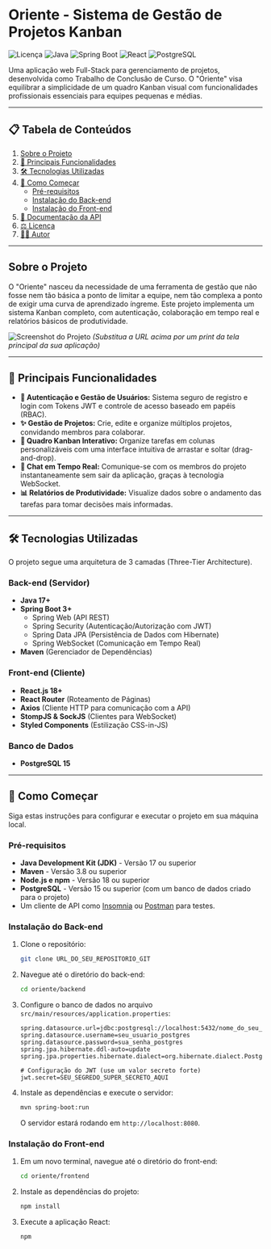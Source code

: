 # Oriente - Sistema de Gestão de Projetos Kanban

![Licença](https://img.shields.io/badge/license-MIT-blue.svg)
![Java](https://img.shields.io/badge/Java-17%2B-orange.svg)
![Spring Boot](https://img.shields.io/badge/Spring%20Boot-3.x-green.svg)
![React](https://img.shields.io/badge/React-18%2B-blue.svg)
![PostgreSQL](https://img.shields.io/badge/PostgreSQL-15-lightgrey.svg)

Uma aplicação web Full-Stack para gerenciamento de projetos, desenvolvida como Trabalho de Conclusão de Curso. O "Oriente" visa equilibrar a simplicidade de um quadro Kanban visual com funcionalidades profissionais essenciais para equipes pequenas e médias.

---

## 📋 Tabela de Conteúdos

1.  [Sobre o Projeto](#sobre-o-projeto)
2.  [🚀 Principais Funcionalidades](#-principais-funcionalidades)
3.  [🛠️ Tecnologias Utilizadas](#️-tecnologias-utilizadas)
4.  [🏁 Como Começar](#-como-começar)
    * [Pré-requisitos](#pré-requisitos)
    * [Instalação do Back-end](#instalação-do-back-end)
    * [Instalação do Front-end](#instalação-do-front-end)
5.  [📄 Documentação da API](#-documentação-da-api)
6.  [⚖️ Licença](#️-licença)
7.  [👨‍💻 Autor](#-autor)

---

## <a name="sobre-o-projeto"></a> Sobre o Projeto

O "Oriente" nasceu da necessidade de uma ferramenta de gestão que não fosse nem tão básica a ponto de limitar a equipe, nem tão complexa a ponto de exigir uma curva de aprendizado íngreme. Este projeto implementa um sistema Kanban completo, com autenticação, colaboração em tempo real e relatórios básicos de produtividade.

![Screenshot do Projeto](URL_DA_SUA_IMAGEM_AQUI)
*(Substitua a URL acima por um print da tela principal da sua aplicação)*

---

## <a name="-principais-funcionalidades"></a> 🚀 Principais Funcionalidades

* **🔐 Autenticação e Gestão de Usuários:** Sistema seguro de registro e login com Tokens JWT e controle de acesso baseado em papéis (RBAC).
* **✨ Gestão de Projetos:** Crie, edite e organize múltiplos projetos, convidando membros para colaborar.
* **🎯 Quadro Kanban Interativo:** Organize tarefas em colunas personalizáveis com uma interface intuitiva de arrastar e soltar (drag-and-drop).
* **💬 Chat em Tempo Real:** Comunique-se com os membros do projeto instantaneamente sem sair da aplicação, graças à tecnologia WebSocket.
* **📊 Relatórios de Produtividade:** Visualize dados sobre o andamento das tarefas para tomar decisões mais informadas.

---

## <a name="️-tecnologias-utilizadas"></a> 🛠️ Tecnologias Utilizadas

O projeto segue uma arquitetura de 3 camadas (Three-Tier Architecture).

### **Back-end (Servidor)**
* **Java 17+**
* **Spring Boot 3+**
    * Spring Web (API REST)
    * Spring Security (Autenticação/Autorização com JWT)
    * Spring Data JPA (Persistência de Dados com Hibernate)
    * Spring WebSocket (Comunicação em Tempo Real)
* **Maven** (Gerenciador de Dependências)

### **Front-end (Cliente)**
* **React.js 18+**
* **React Router** (Roteamento de Páginas)
* **Axios** (Cliente HTTP para comunicação com a API)
* **StompJS & SockJS** (Clientes para WebSocket)
* **Styled Components** (Estilização CSS-in-JS)

### **Banco de Dados**
* **PostgreSQL 15**

---

## <a name="-como-começar"></a> 🏁 Como Começar

Siga estas instruções para configurar e executar o projeto em sua máquina local.

### Pré-requisitos

* **Java Development Kit (JDK)** - Versão 17 ou superior
* **Maven** - Versão 3.8 ou superior
* **Node.js e npm** - Versão 18 ou superior
* **PostgreSQL** - Versão 15 ou superior (com um banco de dados criado para o projeto)
* Um cliente de API como [Insomnia](https://insomnia.rest/) ou [Postman](https://www.postman.com/) para testes.

### Instalação do Back-end

1.  Clone o repositório:
    ```bash
    git clone URL_DO_SEU_REPOSITORIO_GIT
    ```

2.  Navegue até o diretório do back-end:
    ```bash
    cd oriente/backend
    ```

3.  Configure o banco de dados no arquivo `src/main/resources/application.properties`:
    ```properties
    spring.datasource.url=jdbc:postgresql://localhost:5432/nome_do_seu_banco
    spring.datasource.username=seu_usuario_postgres
    spring.datasource.password=sua_senha_postgres
    spring.jpa.hibernate.ddl-auto=update
    spring.jpa.properties.hibernate.dialect=org.hibernate.dialect.PostgreSQLDialect

    # Configuração do JWT (use um valor secreto forte)
    jwt.secret=SEU_SEGREDO_SUPER_SECRETO_AQUI
    ```

4.  Instale as dependências e execute o servidor:
    ```bash
    mvn spring-boot:run
    ```
    O servidor estará rodando em `http://localhost:8080`.

### Instalação do Front-end

1.  Em um novo terminal, navegue até o diretório do front-end:
    ```bash
    cd oriente/frontend
    ```

2.  Instale as dependências do projeto:
    ```bash
    npm install
    ```

3.  Execute a aplicação React:
    ```bash
    npm